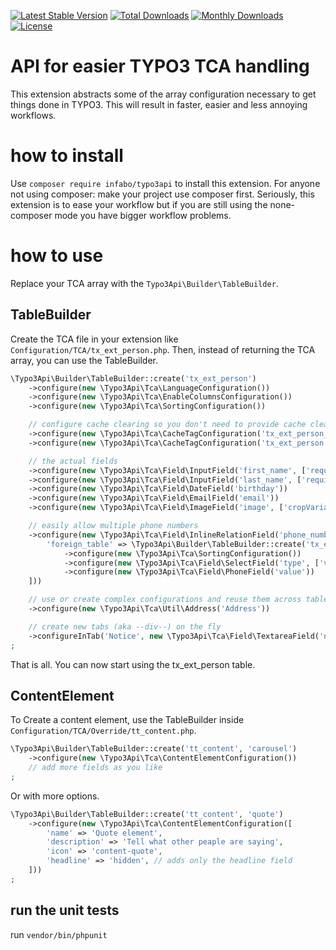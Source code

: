 [![Latest Stable Version](https://poser.pugx.org/nemo64/typo3api/v/stable)](https://packagist.org/packages/nemo64/typo3api)
[![Total Downloads](https://poser.pugx.org/nemo64/typo3api/downloads)](https://packagist.org/packages/nemo64/typo3api)
[![Monthly Downloads](https://poser.pugx.org/nemo64/typo3api/d/monthly)](https://packagist.org/packages/nemo64/typo3api)
[![License](https://poser.pugx.org/nemo64/typo3api/license)](https://packagist.org/packages/nemo64/typo3api)

# API for easier TYPO3 TCA handling

This extension abstracts some of the array configuration necessary to get things done in TYPO3. This will result in faster, easier and less annoying workflows.

# how to install

Use `composer require infabo/typo3api` to install this extension. For anyone not using composer: make your project use composer first. Seriously, this extension is to ease your workflow but if you are still using the none-composer mode you have bigger workflow problems.

# how to use

Replace your TCA array with the `Typo3Api\Builder\TableBuilder`.

## TableBuilder

Create the TCA file in your extension like `Configuration/TCA/tx_ext_person.php`.
Then, instead of returning the TCA array, you can use the TableBuilder.

```PHP
\Typo3Api\Builder\TableBuilder::create('tx_ext_person')
    ->configure(new \Typo3Api\Tca\LanguageConfiguration())
    ->configure(new \Typo3Api\Tca\EnableColumnsConfiguration())
    ->configure(new \Typo3Api\Tca\SortingConfiguration())

    // configure cache clearing so you don't need to provide cache clear capabilities to your backend users
    ->configure(new \Typo3Api\Tca\CacheTagConfiguration('tx_ext_person_###UID###'))
    ->configure(new \Typo3Api\Tca\CacheTagConfiguration('tx_ext_person'))

    // the actual fields
    ->configure(new \Typo3Api\Tca\Field\InputField('first_name', ['required' => true, 'localize' => false]))
    ->configure(new \Typo3Api\Tca\Field\InputField('last_name', ['required' => true, 'localize' => false]))
    ->configure(new \Typo3Api\Tca\Field\DateField('birthday'))
    ->configure(new \Typo3Api\Tca\Field\EmailField('email'))
    ->configure(new \Typo3Api\Tca\Field\ImageField('image', ['cropVariants' => ['default' => ['1:1']]]))

    // easily allow multiple phone numbers
    ->configure(new \Typo3Api\Tca\Field\InlineRelationField('phone_numbers', [
        'foreign_table' => \Typo3Api\Builder\TableBuilder::create('tx_ext_person_phone')
            ->configure(new \Typo3Api\Tca\SortingConfiguration())
            ->configure(new \Typo3Api\Tca\Field\SelectField('type', ['values' => ['business', 'private', 'other']]))
            ->configure(new \Typo3Api\Tca\Field\PhoneField('value'))
    ]))

    // use or create complex configurations and reuse them across tables
    ->configure(new \Typo3Api\Tca\Util\Address('Address'))

    // create new tabs (aka --div--) on the fly
    ->configureInTab('Notice', new \Typo3Api\Tca\Field\TextareaField('notice'))
;
```

That is all. You can now start using the tx_ext_person table.

## ContentElement

To Create a content element, use the TableBuilder inside `Configuration/TCA/Override/tt_content.php`.

```PHP
\Typo3Api\Builder\TableBuilder::create('tt_content', 'carousel')
    ->configure(new \Typo3Api\Tca\ContentElementConfiguration())
    // add more fields as you like
;
```
Or with more options.
```PHP
\Typo3Api\Builder\TableBuilder::create('tt_content', 'quote')
    ->configure(new \Typo3Api\Tca\ContentElementConfiguration([
        'name' => 'Quote element',
        'description' => 'Tell what other peaple are saying',
        'icon' => 'content-quote',
        'headline' => 'hidden', // adds only the headline field
    ]))
;
```

## run the unit tests

run `vendor/bin/phpunit`
